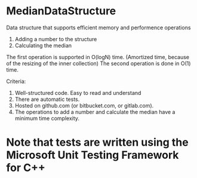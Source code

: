 # MedianDataStructure

Data structure that supports efficient memory and performence operations
1. Adding a number to the structure
2. Calculating the median

The first operation is supported in O(logN) time. (Amortized time, because of the resizing of the inner collection)
The second operation is done in O(1) time.

Criteria:
1. Well-structured code. Easy to read and understand
2. There are automatic tests.
3. Hosted on github.com (or bitbucket.com, or gitlab.com).
4. The operations to add a number and calculate the median have a minimum time complexity.

# Note that tests are written using the Microsoft Unit Testing Framework for C++
